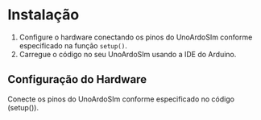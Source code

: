 # Instalação

1. Configure o hardware conectando os pinos do UnoArdoSIm conforme especificado na função `setup()`.
2. Carregue o código no seu UnoArdoSIm usando a IDE do Arduino.

## Configuração do Hardware
Conecte os pinos do UnoArdoSIm conforme especificado no código (setup()).
